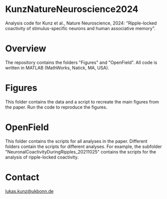 # KunzNatureNeuroscience2024
Analysis code for Kunz et al., Nature Neuroscience, 2024: "Ripple-locked coactivity of stimulus-specific neurons and human associative memory".

# Overview
The repository contains the folders "Figures" and "OpenField". All code is written in MATLAB (MathWorks, Natick, MA, USA).

# Figures
This folder contains the data and a script to recreate the main figures from the paper. Run the code to reproduce the figures.

# OpenField
This folder contains the scripts for all analyses in the paper.
Different folders contain the scripts for different analyses. For example, the subfolder "NeuronalCoactivityDuringRipples_20211025" contains the scripts for the analysis of ripple-locked coactivity.

# Contact
lukas.kunz@ukbonn.de
